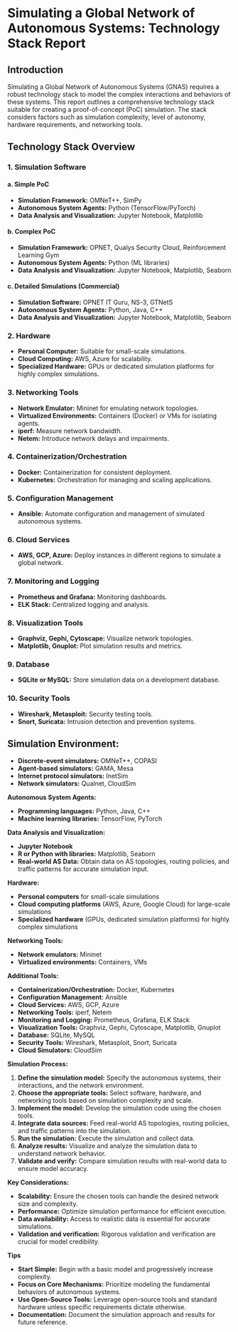 # Simulating a Global Network of Autonomous Systems: Technology Stack Report

## Introduction

Simulating a Global Network of Autonomous Systems (GNAS) requires a robust technology stack to model the complex interactions and behaviors of these systems. This report outlines a comprehensive technology stack suitable for creating a proof-of-concept (PoC) simulation. The stack considers factors such as simulation complexity, level of autonomy, hardware requirements, and networking tools.

## Technology Stack Overview

### 1. Simulation Software

#### a. Simple PoC
- **Simulation Framework:** OMNeT++, SimPy
- **Autonomous System Agents:** Python (TensorFlow/PyTorch)
- **Data Analysis and Visualization:** Jupyter Notebook, Matplotlib

#### b. Complex PoC
- **Simulation Framework:** OPNET, Qualys Security Cloud, Reinforcement Learning Gym
- **Autonomous System Agents:** Python (ML libraries)
- **Data Analysis and Visualization:** Jupyter Notebook, Matplotlib, Seaborn

#### c. Detailed Simulations (Commercial)
- **Simulation Software:** OPNET IT Guru, NS-3, GTNetS
- **Autonomous System Agents:** Python, Java, C++
- **Data Analysis and Visualization:** Jupyter Notebook, Matplotlib, Seaborn

### 2. Hardware

- **Personal Computer:** Suitable for small-scale simulations.
- **Cloud Computing:** AWS, Azure for scalability.
- **Specialized Hardware:** GPUs or dedicated simulation platforms for highly complex simulations.

### 3. Networking Tools

- **Network Emulator:** Mininet for emulating network topologies.
- **Virtualized Environments:** Containers (Docker) or VMs for isolating agents.
- **iperf:** Measure network bandwidth.
- **Netem:** Introduce network delays and impairments.

### 4. Containerization/Orchestration

- **Docker:** Containerization for consistent deployment.
- **Kubernetes:** Orchestration for managing and scaling applications.

### 5. Configuration Management

- **Ansible:** Automate configuration and management of simulated autonomous systems.

### 6. Cloud Services

- **AWS, GCP, Azure:** Deploy instances in different regions to simulate a global network.

### 7. Monitoring and Logging

- **Prometheus and Grafana:** Monitoring dashboards.
- **ELK Stack:** Centralized logging and analysis.

### 8. Visualization Tools

- **Graphviz, Gephi, Cytoscape:** Visualize network topologies.
- **Matplotlib, Gnuplot:** Plot simulation results and metrics.

### 9. Database

- **SQLite or MySQL:** Store simulation data on a development database.

### 10. Security Tools

- **Wireshark, Metasploit:** Security testing tools.
- **Snort, Suricata:** Intrusion detection and prevention systems.

## **Simulation Environment:**

-   **Discrete-event simulators:** OMNeT++, COPASI
-   **Agent-based simulators:** GAMA, Mesa
-   **Internet protocol simulators:** InetSim
-   **Network simulators:** Qualnet, CloudSim

**Autonomous System Agents:**

-   **Programming languages:** Python, Java, C++
-   **Machine learning libraries:** TensorFlow, PyTorch

**Data Analysis and Visualization:**

-   **Jupyter Notebook**
-   **R or Python with libraries:** Matplotlib, Seaborn
-   **Real-world AS Data:** Obtain data on AS topologies, routing policies, and traffic patterns for accurate simulation input.

**Hardware:**

-   **Personal computers** for small-scale simulations
-   **Cloud computing platforms** (AWS, Azure, Google Cloud) for large-scale simulations
-   **Specialized hardware** (GPUs, dedicated simulation platforms) for highly complex simulations

**Networking Tools:**

-   **Network emulators:** Mininet
-   **Virtualized environments:** Containers, VMs

**Additional Tools:**

-   **Containerization/Orchestration:** Docker, Kubernetes
-   **Configuration Management:** Ansible
-   **Cloud Services:** AWS, GCP, Azure
-   **Networking Tools:** iperf, Netem
-   **Monitoring and Logging:** Prometheus, Grafana, ELK Stack
-   **Visualization Tools:** Graphviz, Gephi, Cytoscape, Matplotlib, Gnuplot
-   **Database:** SQLite, MySQL
-   **Security Tools:** Wireshark, Metasploit, Snort, Suricata
-   **Cloud Simulators:** CloudSim

**Simulation Process:**

1.  **Define the simulation model:** Specify the autonomous systems, their interactions, and the network environment.
2.  **Choose the appropriate tools:** Select software, hardware, and networking tools based on simulation complexity and scale.
3.  **Implement the model:** Develop the simulation code using the chosen tools.
4.  **Integrate data sources:** Feed real-world AS topologies, routing policies, and traffic patterns into the simulation.
5.  **Run the simulation:** Execute the simulation and collect data.
6.  **Analyze results:** Visualize and analyze the simulation data to understand network behavior.
7.  **Validate and verify:** Compare simulation results with real-world data to ensure model accuracy.

**Key Considerations:**

-   **Scalability:** Ensure the chosen tools can handle the desired network size and complexity.
-   **Performance:** Optimize simulation performance for efficient execution.
-   **Data availability:** Access to realistic data is essential for accurate simulations.
-   **Validation and verification:** Rigorous validation and verification are crucial for model credibility.

**Tips**

- **Start Simple:** Begin with a basic model and progressively increase complexity.
- **Focus on Core Mechanisms:** Prioritize modeling the fundamental behaviors of autonomous systems.
- **Use Open-Source Tools:** Leverage open-source tools and standard hardware unless specific requirements dictate otherwise.
- **Documentation:** Document the simulation approach and results for future reference.
